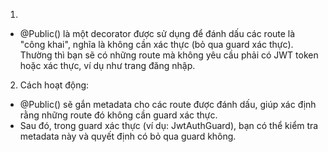 1.

- @Public() là một decorator được sử dụng để đánh dấu các route là "công khai", nghĩa là không cần xác thực (bỏ qua guard xác thực). Thường thì bạn sẽ có những route mà không yêu cầu phải có JWT token hoặc xác thực, ví dụ như trang đăng nhập.

2. Cách hoạt động:

- @Public() sẽ gắn metadata cho các route được đánh dấu, giúp xác định rằng những route đó không cần guard xác thực.
- Sau đó, trong guard xác thực (ví dụ: JwtAuthGuard), bạn có thể kiểm tra metadata này và quyết định có bỏ qua guard không.
